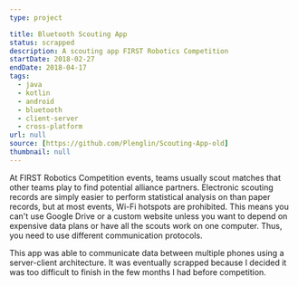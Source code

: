 ```yaml
---
type: project

title: Bluetooth Scouting App
status: scrapped
description: A scouting app FIRST Robotics Competition
startDate: 2018-02-27
endDate: 2018-04-17
tags:
  - java
  - kotlin
  - android
  - bluetooth
  - client-server
  - cross-platform
url: null
source: [https://github.com/Plenglin/Scouting-App-old]
thumbnail: null
---
```


At FIRST Robotics Competition events, teams usually scout matches that other teams play to find potential alliance partners. Electronic scouting records are simply easier to perform statistical analysis on than paper records, but at most events, Wi-Fi hotspots are prohibited. This means you can't use Google Drive or a custom website unless you want to depend on expensive data plans or have all the scouts work on one computer. Thus, you need to use different communication protocols.

This app was able to communicate data between multiple phones using a server-client architecture. It was eventually scrapped because I decided it was too difficult to finish in the few months I had before competition.
